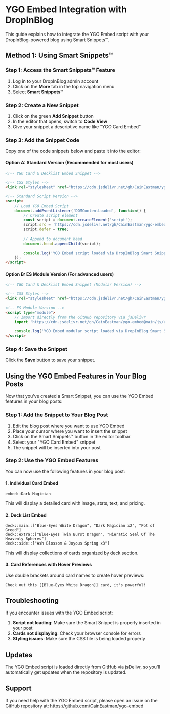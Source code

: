 # YGO Embed Integration with DropInBlog

This guide explains how to integrate the YGO Embed script with your DropInBlog-powered blog using Smart Snippets™.

## Method 1: Using Smart Snippets™

### Step 1: Access the Smart Snippets™ Feature

1. Log in to your DropInBlog admin account
2. Click on the **More** tab in the top navigation menu
3. Select **Smart Snippets™**

### Step 2: Create a New Snippet

1. Click on the green **Add Snippet** button
2. In the editor that opens, switch to **Code View**
3. Give your snippet a descriptive name like "YGO Card Embed"

### Step 3: Add the Snippet Code

Copy one of the code snippets below and paste it into the editor:

#### Option A: Standard Version (Recommended for most users)

```html
<!-- YGO Card & Decklist Embed Snippet -->

<!-- CSS Styles -->
<link rel="stylesheet" href="https://cdn.jsdelivr.net/gh/CainEastman/ygo-embed@main/ygo-embed-v3.css">

<!-- Standard Script Version -->
<script>
    // Load YGO Embed Script
    document.addEventListener('DOMContentLoaded', function() {
        // Create script element
        const script = document.createElement('script');
        script.src = 'https://cdn.jsdelivr.net/gh/CainEastman/ygo-embed@main/ygo-embed-v3.js';
        script.defer = true;
        
        // Append to document head
        document.head.appendChild(script);
        
        console.log('YGO Embed script loaded via DropInBlog Smart Snippet');
    });
</script>
```

#### Option B: ES Module Version (For advanced users)

```html
<!-- YGO Card & Decklist Embed Snippet (Modular Version) -->

<!-- CSS Styles -->
<link rel="stylesheet" href="https://cdn.jsdelivr.net/gh/CainEastman/ygo-embed@main/ygo-embed-v3.css">

<!-- ES Module Version -->
<script type="module">
    // Import directly from the GitHub repository via jsDelivr
    import 'https://cdn.jsdelivr.net/gh/CainEastman/ygo-embed@main/js/ygo-embed-v3.js';
    
    console.log('YGO Embed modular script loaded via DropInBlog Smart Snippet');
</script>
```

### Step 4: Save the Snippet

Click the **Save** button to save your snippet.

## Using the YGO Embed Features in Your Blog Posts

Now that you've created a Smart Snippet, you can use the YGO Embed features in your blog posts:

### Step 1: Add the Snippet to Your Blog Post

1. Edit the blog post where you want to use YGO Embed
2. Place your cursor where you want to insert the snippet
3. Click on the Smart Snippets™ button in the editor toolbar
4. Select your "YGO Card Embed" snippet
5. The snippet will be inserted into your post

### Step 2: Use the YGO Embed Features

You can now use the following features in your blog post:

#### 1. Individual Card Embed

```
embed::Dark Magician
```

This will display a detailed card with image, stats, text, and pricing.

#### 2. Deck List Embed

```
deck::main::["Blue-Eyes White Dragon", "Dark Magician x2", "Pot of Greed"]
deck::extra::["Blue-Eyes Twin Burst Dragon", "Hieratic Seal Of The Heavenly Spheres"]
deck::side::["Ash Blossom & Joyous Spring x3"]
```

This will display collections of cards organized by deck section.

#### 3. Card References with Hover Previews

Use double brackets around card names to create hover previews:

```
Check out this [[Blue-Eyes White Dragon]] card, it's powerful!
```

## Troubleshooting

If you encounter issues with the YGO Embed script:

1. **Script not loading**: Make sure the Smart Snippet is properly inserted in your post
2. **Cards not displaying**: Check your browser console for errors
3. **Styling issues**: Make sure the CSS file is being loaded properly

## Updates

The YGO Embed script is loaded directly from GitHub via jsDelivr, so you'll automatically get updates when the repository is updated.

## Support

If you need help with the YGO Embed script, please open an issue on the GitHub repository at:
https://github.com/CainEastman/ygo-embed 